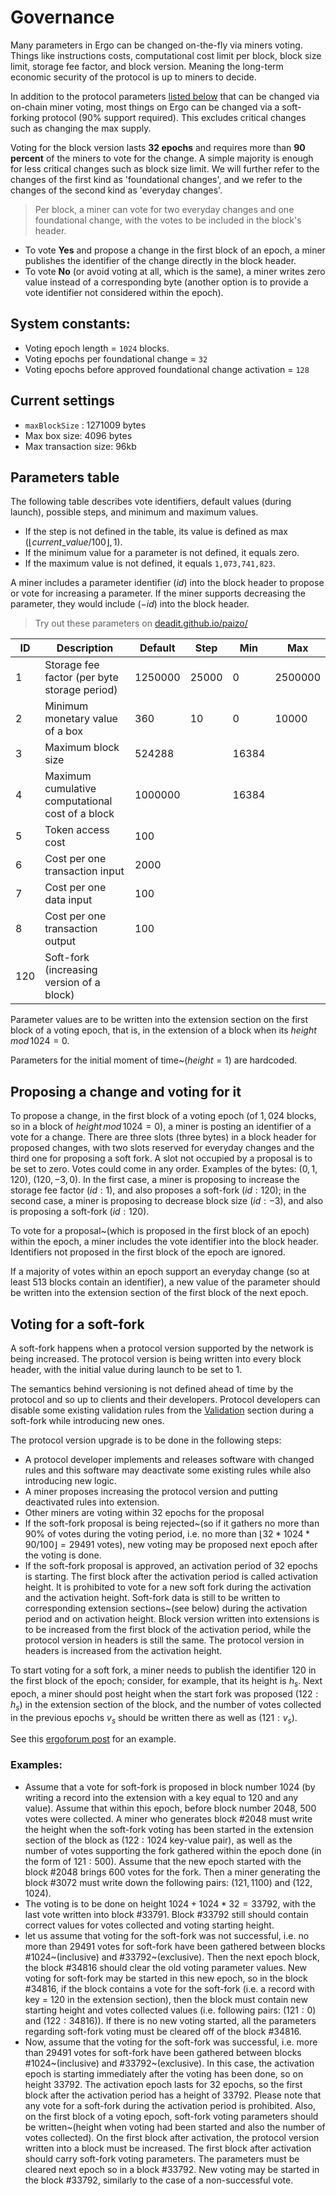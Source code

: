 # Governance

Many parameters in Ergo can be changed on-the-fly via miners voting. Things like instructions costs, computational cost limit per block, block size limit, storage fee factor, and block version. Meaning the long-term economic security of the protocol is up to miners to decide. 

In addition to the protocol parameters [listed below](#parameters-table) that can be changed via on-chain miner voting, most things on Ergo can be changed via a soft-forking protocol (90% support required). This excludes critical changes such as changing the max supply. 

Voting for the block version lasts **32 epochs** and requires more than **90 percent** of the miners to vote for the change. A simple majority is enough for less critical changes such as block size limit. We will further refer to the changes of the first kind as 'foundational changes', and we refer to the changes of the second kind as 'everyday changes'. 

> Per block, a miner can vote for two everyday changes and one foundational change, with the votes to be included in the block's header.

- To vote **Yes** and propose a change in the first block of an epoch, a miner publishes the identifier of the change directly in the block header. 
- To vote **No** (or avoid voting at all, which is the same), a miner writes zero value instead of a corresponding byte (another option is to provide a vote identifier not considered within the epoch).

## System constants:

- Voting epoch length = `1024` blocks.
- Voting epochs per foundational change = `32`
- Voting epochs before approved foundational change activation = `128`


## Current settings

- `maxBlockSize` : 1271009 bytes
- Max box size: 4096 bytes
- Max transaction size: 96kb

## Parameters table

The following table describes vote identifiers, default values (during launch), possible steps, and minimum and maximum values. 

- If the step is not defined in the table, its value is defined as $\max(\lfloor current\_value / 100 \rfloor, 1)$. 
- If the minimum value for a parameter is not defined, it equals zero. 
- If the maximum value is not defined, it equals `1,073,741,823`.

A miner includes a parameter identifier ($id$) into the block header to propose or vote for increasing a parameter. If the miner supports decreasing the parameter, they would include ($-id$) into the block header.

> Try out these parameters on [deadit.github.io/paizo/](https://deadit.github.io/paizo/)

| ID | Description | Default | Step | Min | Max |
|---|---|---|---|---|---|
| 1 | Storage fee factor (per byte storage period) | 1250000 | 25000 | 0 | 2500000 |
| 2 | Minimum monetary value of a box | 360 | 10 | 0 | 10000 |
| 3 | Maximum block size | 524288 |  | 16384 |  |
| 4 | Maximum cumulative computational cost of a block | 1000000 |  | 16384 |  |
| 5 | Token access cost | 100 |  |  |  |
| 6 | Cost per one transaction input | 2000 |  |  |  |
| 7 | Cost per one data input | 100 |  |  |  |
| 8 | Cost per one transaction output | 100 |  |  |  |
| 120 | Soft-fork (increasing version of a block) |  |  |  |  |

Parameter values are to be written into the extension section on the first block of a voting epoch,
that is, in the extension of a block when its $height\,mod\,1024 = 0$.

Parameters for the initial moment of time~$(height = 1)$ are hardcoded.

## Proposing a change and voting for it

To propose a change, in the first block of a voting epoch (of $1,024$ blocks, so in a block of
$height\,mod\,1024 = 0$), a miner is posting an identifier of a vote for a change. There are three slots (three bytes)
in a block header for proposed changes, with two slots reserved for everyday changes and the third one for
proposing a soft fork. A slot not occupied by a proposal is to be set to zero. Votes could come in any order.
Examples of the bytes: $(0, 1, 120)$, $(120, -3, 0)$. In the first case, a miner is proposing to increase the storage fee factor ($id:1$), and
also proposes a soft-fork ($id:120$); in the second case, a miner is proposing to decrease block size ($id:-3$), and also
 is proposing a soft-fork ($id:120$).

To vote for a proposal~(which is proposed in the first block of an epoch) within the epoch, a miner includes the vote identifier into the block header. Identifiers not proposed in the first block of the epoch are ignored.

If a majority of votes within an epoch support an everyday change (so at least 513 blocks contain an identifier), a new value of the parameter should be written into the extension section of the first block of the next epoch.

## Voting for a soft-fork

A soft-fork happens when a protocol version supported by the network is being increased.
The protocol version is being written into every block header, with the initial value during launch to be set to 1.

The semantics behind versioning is not defined ahead of time by the protocol and so up to clients and their developers.
Protocol developers can disable some existing validation rules from the [Validation](#validation) section during a soft-fork while introducing new ones.

The protocol version upgrade is to be done in the following steps:

- A protocol developer implements and releases software with changed rules and this software may deactivate some existing rules while also introducing new logic.
- A miner proposes increasing the protocol version and putting deactivated rules into extension.
- Other miners are voting within 32 epochs for the proposal
- If the soft-fork proposal is being rejected~(so if it gathers no more than $90\%$ of votes during the voting period, i.e. no more than $\lfloor 32 * 1024 * 90 / 100 \rfloor = 29491$ votes), new voting may be proposed next epoch after the voting is done.
- If the soft-fork proposal is approved, an activation period of 32 epochs is starting. The first block
after the activation period is called activation height. It is prohibited to vote for a new soft fork during the activation and the activation height. Soft-fork data is still to be written to corresponding extension sections~(see below) during the activation period and on activation height.
Block version written into extensions is to be increased from the first block of the activation period, while the protocol version in headers is still the same. The protocol version in headers is increased from the activation height.

To start voting for a soft fork, a miner needs to publish the identifier $120$ in the first block of the epoch; consider, for example, that its height is $h_s$. Next epoch, a miner should post height when the start fork was proposed ($122: h_s$) in the extension section of the block, and the number of votes collected in the previous epochs $v_s$ should be written there as well as ($121: v_s$).

See this [ergoforum post](https://www.ergoforum.org/t/voting-for-a-soft-fork-in-ergo/2958) for an example. 

### Examples:

- Assume that a vote for soft-fork is proposed in block number $1024$ (by writing a record into the extension with a key equal to $120$ and any value). Assume that within this epoch, before block number $2048$, $500$ votes were collected. A miner who generates block $\#2048$ must write the height when the soft-fork voting has been started in the extension section of the block as ($122: 1024$ key-value pair), as well as the number of votes supporting the fork gathered within the epoch done (in the form of $121: 500$). Assume that the new epoch started with the block $\#2048$ brings 600 votes for the fork. Then a miner generating the block $\#3072$ must write down the following pairs: $(121, 1100)$ and $(122, 1024)$.
- The voting is to be done on height $1024 + 1024*32 = 33792$, with the last vote written into block $\#33791$. Block $\#33792$ still should contain correct values for votes collected and voting starting height.
- let us assume that voting for the soft-fork was not successful, i.e. no more than $29491$ votes for soft-fork have been gathered between blocks $\#1024$~(inclusive) and $\#33792$~(exclusive). Then the next epoch block, the block $\#34816$ should clear the old voting parameter values. New voting for soft-fork may be started in this new epoch, so in the block $\#34816$, if the block contains a vote for the soft-fork (i.e. a record with key = 120 in the extension section), then the block must contain new starting height and votes collected values (i.e. following pairs: $(121: 0)$ and $(122: 34816)$). If there is no new voting started, all the parameters regarding soft-fork voting must be cleared off of the block $\#34816$.
- Now, assume that the voting for the soft-fork was successful, i.e. more than $29491$ votes for soft-fork have been gathered between blocks $\#1024$~(inclusive) and $\#33792$~(exclusive). In this case, the activation epoch is starting immediately after the voting has been done, so on height $33792$. The activation epoch lasts for 32 epochs, so the first block after the activation period has a height of $33792$. Please note that any vote for a soft-fork during the activation period is prohibited. Also, on the first block of a voting epoch, soft-fork voting parameters should be written~(height when voting had been started and also the number of votes collected). On the first block after activation, the protocol version written into a block must be increased. The first block after activation should carry soft-fork voting parameters. The parameters must be cleared next epoch so in a block $\#33792$. New voting may be started in the block $\#33792$, similarly to the case of a non-successful vote.
